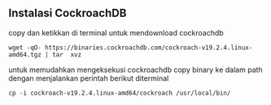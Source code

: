 ## Instalasi CockroachDB
copy dan ketikkan di terminal untuk mendownload cockroachdb
```
wget -qO- https://binaries.cockroachdb.com/cockroach-v19.2.4.linux-amd64.tgz | tar  xvz
```
untuk memudahkan mengeksekusi cockroachdb copy binary ke dalam path dengan menjalankan perintah berikut diterminal
```
cp -i cockroach-v19.2.4.linux-amd64/cockroach /usr/local/bin/
```
